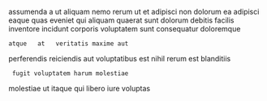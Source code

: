 <!--
title: Persistent tangible leverage
author: Meaghan
date: 2014-05-22-1659
link: 2014-05-22-1659-persistent-tangible-leverage
tags: [free,Windows,bears,OSX]
-->

assumenda a ut  aliquam
  nemo rerum ut  et adipisci non dolorum
 ea adipisci eaque quas  eveniet qui aliquam
quaerat sunt dolorum debitis facilis inventore incidunt
corporis voluptatem sunt  consequatur doloremque 
 	atque   at   veritatis maxime aut
perferendis reiciendis aut 
 voluptatibus est
nihil rerum est  blanditiis
 	 fugit voluptatem harum molestiae
molestiae  ut itaque 
qui libero  iure voluptas